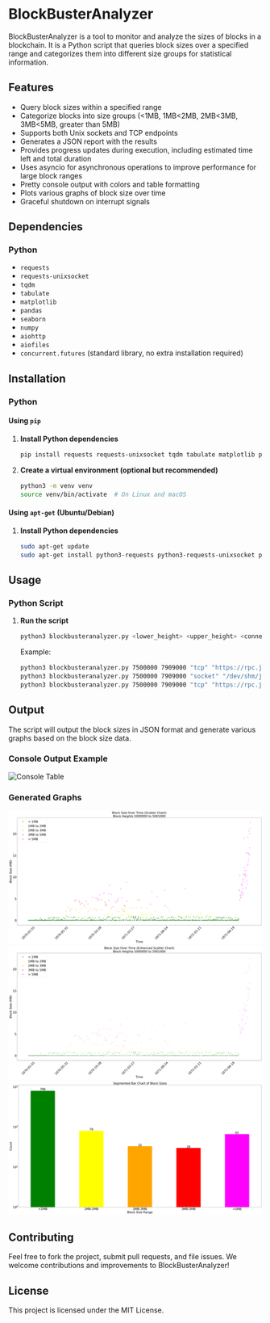 # BlockBusterAnalyzer

BlockBusterAnalyzer is a tool to monitor and analyze the sizes of blocks in a blockchain. It is a Python script that queries block sizes over a specified range and categorizes them into different size groups for statistical information.

## Features

- Query block sizes within a specified range
- Categorize blocks into size groups (<1MB, 1MB<2MB, 2MB<3MB, 3MB<5MB, greater than 5MB)
- Supports both Unix sockets and TCP endpoints
- Generates a JSON report with the results
- Provides progress updates during execution, including estimated time left and total duration
- Uses asyncio for asynchronous operations to improve performance for large block ranges
- Pretty console output with colors and table formatting
- Plots various graphs of block size over time
- Graceful shutdown on interrupt signals

## Dependencies

### Python

- `requests`
- `requests-unixsocket`
- `tqdm`
- `tabulate`
- `matplotlib`
- `pandas`
- `seaborn`
- `numpy`
- `aiohttp`
- `aiofiles`
- `concurrent.futures` (standard library, no extra installation required)

## Installation

### Python

#### Using `pip`

1. **Install Python dependencies**

    ```sh
    pip install requests requests-unixsocket tqdm tabulate matplotlib pandas seaborn numpy aiohttp aiofiles
    ```

2. **Create a virtual environment (optional but recommended)**

    ```sh
    python3 -m venv venv
    source venv/bin/activate  # On Linux and macOS
    ```

#### Using `apt-get` (Ubuntu/Debian)

1. **Install Python dependencies**

    ```sh
    sudo apt-get update
    sudo apt-get install python3-requests python3-requests-unixsocket python3-tqdm python3-tabulate python3-matplotlib python3-pandas python3-seaborn python3-numpy python3-aiohttp python3-aiofiles
    ```

## Usage

### Python Script

1. **Run the script**

    ```sh
    python3 blockbusteranalyzer.py <lower_height> <upper_height> <connection_type> <endpoint_url> [json_file_path]
    ```

    Example:

    ```sh
    python3 blockbusteranalyzer.py 7500000 7909000 "tcp" "https://rpc.jackalprotocol.com:443"
    python3 blockbusteranalyzer.py 7500000 7909000 "socket" "/dev/shm/jackal/trpc.socket"
    python3 blockbusteranalyzer.py 7500000 7909000 "tcp" "https://rpc.jackalprotocol.com:443" "block_sizes_7500000_to_7909000_20240614_100000.json"
    ```

## Output

The script will output the block sizes in JSON format and generate various graphs based on the block size data.

### Console Output Example

![Console Table](console-table.png)

### Generated Graphs

![Scatter Chart](images/block_sizes_5000000_to_5001000_20240628_190503_scatter_chart.png)
![Scatter Chart](images/block_sizes_5000000_to_5001000_20240628_190503_enhanced_scatter_chart.png)
![Scatter Chart](images/block_sizes_5000000_to_5001000_20240628_190503_segmented_bar_chart.png)

## Contributing

Feel free to fork the project, submit pull requests, and file issues. We welcome contributions and improvements to BlockBusterAnalyzer!

## License

This project is licensed under the MIT License.
